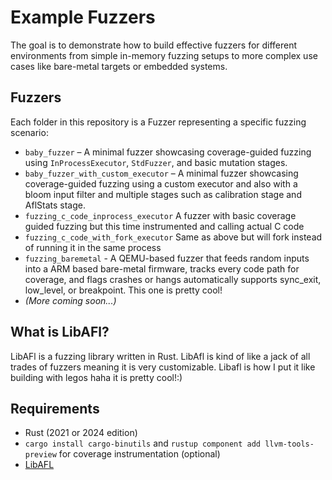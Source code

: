 # Example Fuzzers

The goal is to demonstrate how to build effective fuzzers for different environments from simple in-memory fuzzing setups to more complex use cases like bare-metal targets or embedded systems.

## Fuzzers

Each folder in this repository is a Fuzzer representing a specific fuzzing scenario:

- `baby_fuzzer` – A minimal fuzzer showcasing coverage-guided fuzzing using `InProcessExecutor`, `StdFuzzer`, and basic mutation stages.
- `baby_fuzzer_with_custom_executor` – A minimal fuzzer showcasing coverage-guided fuzzing using a custom executor and also with a bloom input filter and multiple stages such as calibration stage and AflStats stage.
- `fuzzing_c_code_inprocess_executor` A fuzzer with basic coverage guided fuzzing but this time instrumented and calling actual C code
- `fuzzing_c_code_with_fork_executor` Same as above but will fork instead of running it in the same process
- `fuzzing_baremetal` - A QEMU-based fuzzer that feeds random inputs into a ARM based bare-metal firmware, tracks every code path for coverage, and flags crashes or hangs automatically
supports sync_exit, low_level, or breakpoint. This one is pretty cool!
- *(More coming soon...)*

## What is LibAFl?
LibAFl is a fuzzing library written in Rust. LibAfl is kind of like a jack of all trades of fuzzers meaning it is very customizable. Libafl is how I put it like building with legos haha it is pretty cool!:)

## Requirements

- Rust (2021 or 2024 edition)
- `cargo install cargo-binutils` and `rustup component add llvm-tools-preview` for coverage instrumentation (optional)
- [LibAFL](https://crates.io/crates/libafl)
